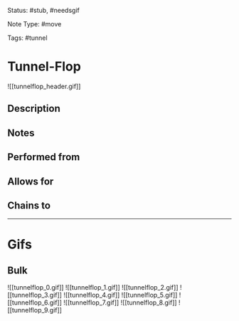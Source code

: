 Status: #stub, #needsgif 

Note Type: #move

Tags: #tunnel 

# Tunnel-Flop
![[tunnelflop_header.gif]]
## Description


## Notes


## Performed from


## Allows for


## Chains to


___
# Gifs
## Bulk
![[tunnelflop_0.gif]]
![[tunnelflop_1.gif]]
![[tunnelflop_2.gif]]
![[tunnelflop_3.gif]]
![[tunnelflop_4.gif]]
![[tunnelflop_5.gif]]
![[tunnelflop_6.gif]]
![[tunnelflop_7.gif]]
![[tunnelflop_8.gif]]
![[tunnelflop_9.gif]]